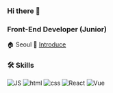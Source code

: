 
### Hi there 👋

### Front-End Developer (Junior)

🏠 Seoul  🔗 [Introduce](https://laced-terrier-092.notion.site/Suh-JinHwan-78b3dee32bd84ef280dc8c08d1da160a)
### 🛠️ Skills

 ![JS](https://img.shields.io/badge/JavaScript-FBE851?style=flat-square&logo=JavaScript&logoColor=333) ![html](https://img.shields.io/badge/Html-E7603B?style=flat-square&logo=Html5&logoColor=white) ![css](https://img.shields.io/badge/CSS-2D88CB?style=flat-square&logo=CSS3&logoColor=white) ![React](https://img.shields.io/badge/React-5DCCEB?style=flat-square&logo=React&logoColor=white) ![Vue](https://img.shields.io/badge/Vue-43BB97?style=flat-square&logo=Vue.js&logoColor=white)

